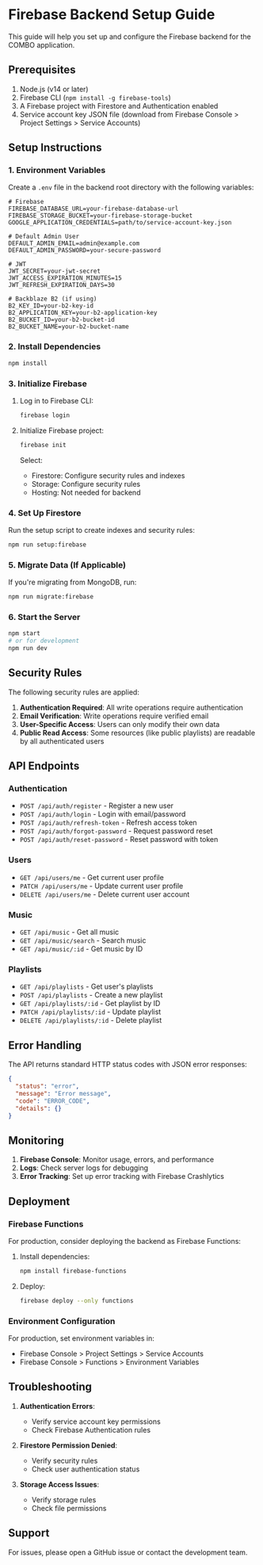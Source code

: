 # Firebase Backend Setup Guide

This guide will help you set up and configure the Firebase backend for the COMBO application.

## Prerequisites

1. Node.js (v14 or later)
2. Firebase CLI (`npm install -g firebase-tools`)
3. A Firebase project with Firestore and Authentication enabled
4. Service account key JSON file (download from Firebase Console > Project Settings > Service Accounts)

## Setup Instructions

### 1. Environment Variables

Create a `.env` file in the backend root directory with the following variables:

```env
# Firebase
FIREBASE_DATABASE_URL=your-firebase-database-url
FIREBASE_STORAGE_BUCKET=your-firebase-storage-bucket
GOOGLE_APPLICATION_CREDENTIALS=path/to/service-account-key.json

# Default Admin User
DEFAULT_ADMIN_EMAIL=admin@example.com
DEFAULT_ADMIN_PASSWORD=your-secure-password

# JWT
JWT_SECRET=your-jwt-secret
JWT_ACCESS_EXPIRATION_MINUTES=15
JWT_REFRESH_EXPIRATION_DAYS=30

# Backblaze B2 (if using)
B2_KEY_ID=your-b2-key-id
B2_APPLICATION_KEY=your-b2-application-key
B2_BUCKET_ID=your-b2-bucket-id
B2_BUCKET_NAME=your-b2-bucket-name
```

### 2. Install Dependencies

```bash
npm install
```

### 3. Initialize Firebase

1. Log in to Firebase CLI:
   ```bash
   firebase login
   ```

2. Initialize Firebase project:
   ```bash
   firebase init
   ```
   Select:
   - Firestore: Configure security rules and indexes
   - Storage: Configure security rules
   - Hosting: Not needed for backend

### 4. Set Up Firestore

Run the setup script to create indexes and security rules:

```bash
npm run setup:firebase
```

### 5. Migrate Data (If Applicable)

If you're migrating from MongoDB, run:

```bash
npm run migrate:firebase
```

### 6. Start the Server

```bash
npm start
# or for development
npm run dev
```

## Security Rules

The following security rules are applied:

1. **Authentication Required**: All write operations require authentication
2. **Email Verification**: Write operations require verified email
3. **User-Specific Access**: Users can only modify their own data
4. **Public Read Access**: Some resources (like public playlists) are readable by all authenticated users

## API Endpoints

### Authentication

- `POST /api/auth/register` - Register a new user
- `POST /api/auth/login` - Login with email/password
- `POST /api/auth/refresh-token` - Refresh access token
- `POST /api/auth/forgot-password` - Request password reset
- `POST /api/auth/reset-password` - Reset password with token

### Users

- `GET /api/users/me` - Get current user profile
- `PATCH /api/users/me` - Update current user profile
- `DELETE /api/users/me` - Delete current user account

### Music

- `GET /api/music` - Get all music
- `GET /api/music/search` - Search music
- `GET /api/music/:id` - Get music by ID

### Playlists

- `GET /api/playlists` - Get user's playlists
- `POST /api/playlists` - Create a new playlist
- `GET /api/playlists/:id` - Get playlist by ID
- `PATCH /api/playlists/:id` - Update playlist
- `DELETE /api/playlists/:id` - Delete playlist

## Error Handling

The API returns standard HTTP status codes with JSON error responses:

```json
{
  "status": "error",
  "message": "Error message",
  "code": "ERROR_CODE",
  "details": {}
}
```

## Monitoring

1. **Firebase Console**: Monitor usage, errors, and performance
2. **Logs**: Check server logs for debugging
3. **Error Tracking**: Set up error tracking with Firebase Crashlytics

## Deployment

### Firebase Functions

For production, consider deploying the backend as Firebase Functions:

1. Install dependencies:
   ```bash
   npm install firebase-functions
   ```

2. Deploy:
   ```bash
   firebase deploy --only functions
   ```

### Environment Configuration

For production, set environment variables in:
- Firebase Console > Project Settings > Service Accounts
- Firebase Console > Functions > Environment Variables

## Troubleshooting

1. **Authentication Errors**:
   - Verify service account key permissions
   - Check Firebase Authentication rules

2. **Firestore Permission Denied**:
   - Verify security rules
   - Check user authentication status

3. **Storage Access Issues**:
   - Verify storage rules
   - Check file permissions

## Support

For issues, please open a GitHub issue or contact the development team.
